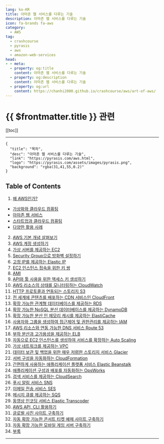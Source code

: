 ```yaml
---
lang: ko-KR
title: 아마존 웹 서비스를 다루는 기술
description: 아마존 웹 서비스를 다루는 기술
icon: fa-brands fa-aws
category:
  - AWS
tag: 
  - crashcourse
  - pyrasis
  - aws 
  - amazon-web-services
head:
- - meta:
  - property: og:title
    content: 아마존 웹 서비스를 다루는 기술
  - property: og:description
    content: 아마존 웹 서비스를 다루는 기술
  - property: og:url
    content: https://chanhi2000.github.io/crashcourse/aws/art-of-aws/
---
```


# {{ $frontmatter.title }} 관련

[[toc]]

---

```component VPCard
{
  "title": "목차",
  "desc": "아마존 웹 서비스를 다루는 기술",
  "link": "https://pyrasis.com/aws.html",
  "logo": "https://pyrasis.com/assets/images/pyrasis.png",
  "background": "rgba(31,41,55,0.2)"
}
```

## Table of Contents

1. [왜 AWS인가?](01.md)
  - [가상화와 클라우드 컴퓨팅](01A.md)
  - [아마존 웹 서비스](01B.md)
  - [스타트업과 클라우드 컴퓨팅](01C.md)
  - [다양한 활용 사례](01D.md)
2. [AWS 기본 개념 살펴보기](02.md)
3. [AWS 계정 생성하기](03.md)
4. [가상 서버를 제공하는 EC2](04.md)
5. [Security Group으로 방화벽 설정하기](05.md)
6. [고정 IP를 제공하는 Elastic IP](06.md)
7. [EC2 인스턴스 접속을 위한 키 쌍](07.md)
8. [AMI](08.md)
9.  [API와 툴 사용을 위한 액세스 키 생성하기](09.md)
10. [AWS 리소스의 상태를 모니터링하는 CloudWatch](10.md)
11. [HTTP 프로토콜과 연동되는 스토리지 S3](11.md)
12. [전 세계에 콘텐츠를 배포하는 CDN 서비스인 CloudFront](12.md)
13. [확장 가능한 관계형 데이터베이스를 제공하는 RDS](13.md)
14. [확장 가능한 NoSQL 분산 데이터베이스를 제공하는 DynamoDB](14.md)
16. [확장 가능한 분산 인 메모리 캐시를 제공하는 ElastiCache](15.md)
17. [사용자와 그룹을 생성하여 접근제어 및 권한관리를 제공하는 IAM](16.md)
18. [AWS 리소스와 연동 가능한 DNS 서비스 Route 53](17.md)
19. [부하 분산과 고가용성을 제공하는 ELB](18.md)
20. [자동으로 EC2 인스턴스를 생성하여 서비스를 확장하는 Auto Scaling](19.md)
21. [가상 네트워크를 제공하는 VPC](20.md)
22. [데이터 보관 및 백업을 위한 매우 저렴한 스토리지 서비스 Glacier](21.md)
23. [서버 구성을 자동화하는 CloudFormation](22.md)
24. [간편하게 사용하는 애플리케이션 플랫폼 서비스 Elastic Beanstalk](23.md)
25. [애플리케이션 구성과 배포를 자동화하는 OpsWorks](24.md)
26. [검색 서비스를 제공하는 CloudSearch](25.md)
27. [푸시 알림 서비스 SNS](26.md)
28. [이메일 전송 서비스 SES](27.md)
29. [메시지 큐를 제공하는 SQS](28.md)
30. [동영상 인코딩 서비스 Elastic Transcoder](29.md)
31. [AWS API, CLI 활용하기](30.md)
32. [글로벌 사진 사이트 구축하기](31.md)
33. [자동 확장 가능한 콘서트 티켓 예매 사이트 구축하기](32.md)
34. [자동 확장 가능한 모바일 게임 서버 구축하기](33.md)
35. [부록](a.md)

---

<TagLinks />
